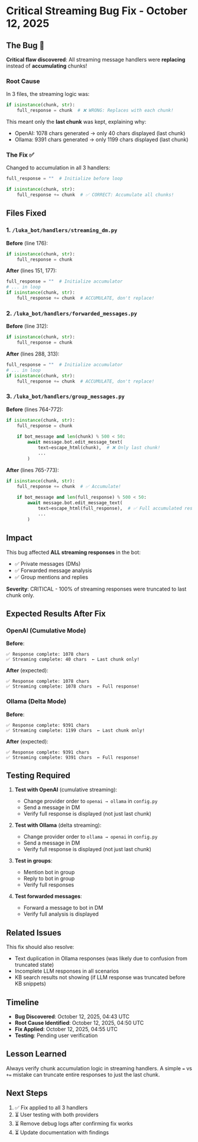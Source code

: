 # Critical Streaming Bug Fix - October 12, 2025

## The Bug 🐛

**Critical flaw discovered**: All streaming message handlers were **replacing** instead of **accumulating** chunks!

### Root Cause

In 3 files, the streaming logic was:
```python
if isinstance(chunk, str):
    full_response = chunk  # ❌ WRONG: Replaces with each chunk!
```

This meant only the **last chunk** was kept, explaining why:
- OpenAI: 1078 chars generated → only 40 chars displayed (last chunk)
- Ollama: 9391 chars generated → only 1199 chars displayed (last chunk)

### The Fix ✅

Changed to accumulation in all 3 handlers:
```python
full_response = ""  # Initialize before loop

if isinstance(chunk, str):
    full_response += chunk  # ✅ CORRECT: Accumulate all chunks!
```

## Files Fixed

### 1. `/luka_bot/handlers/streaming_dm.py`
**Before** (line 176):
```python
if isinstance(chunk, str):
    full_response = chunk
```

**After** (lines 151, 177):
```python
full_response = ""  # Initialize accumulator
# ... in loop
if isinstance(chunk, str):
    full_response += chunk  # ACCUMULATE, don't replace!
```

### 2. `/luka_bot/handlers/forwarded_messages.py`
**Before** (line 312):
```python
if isinstance(chunk, str):
    full_response = chunk
```

**After** (lines 288, 313):
```python
full_response = ""  # Initialize accumulator
# ... in loop
if isinstance(chunk, str):
    full_response += chunk  # ACCUMULATE, don't replace!
```

### 3. `/luka_bot/handlers/group_messages.py`
**Before** (lines 764-772):
```python
if isinstance(chunk, str):
    full_response = chunk
    
    if bot_message and len(chunk) % 500 < 50:
        await message.bot.edit_message_text(
            text=escape_html(chunk),  # ❌ Only last chunk!
            ...
        )
```

**After** (lines 765-773):
```python
if isinstance(chunk, str):
    full_response += chunk  # ✅ Accumulate!
    
    if bot_message and len(full_response) % 500 < 50:
        await message.bot.edit_message_text(
            text=escape_html(full_response),  # ✅ Full accumulated response!
            ...
        )
```

## Impact

This bug affected **ALL streaming responses** in the bot:
- ✅ Private messages (DMs)
- ✅ Forwarded message analysis
- ✅ Group mentions and replies

**Severity**: CRITICAL - 100% of streaming responses were truncated to last chunk only.

## Expected Results After Fix

### OpenAI (Cumulative Mode)
**Before**:
```
✅ Response complete: 1078 chars
✅ Streaming complete: 40 chars  ← Last chunk only!
```

**After** (expected):
```
✅ Response complete: 1078 chars
✅ Streaming complete: 1078 chars  ← Full response!
```

### Ollama (Delta Mode)
**Before**:
```
✅ Response complete: 9391 chars
✅ Streaming complete: 1199 chars  ← Last chunk only!
```

**After** (expected):
```
✅ Response complete: 9391 chars
✅ Streaming complete: 9391 chars  ← Full response!
```

## Testing Required

1. **Test with OpenAI** (cumulative streaming):
   - Change provider order to `openai → ollama` in `config.py`
   - Send a message in DM
   - Verify full response is displayed (not just last chunk)

2. **Test with Ollama** (delta streaming):
   - Change provider order to `ollama → openai` in `config.py`
   - Send a message in DM
   - Verify full response is displayed (not just last chunk)

3. **Test in groups**:
   - Mention bot in group
   - Reply to bot in group
   - Verify full responses

4. **Test forwarded messages**:
   - Forward a message to bot in DM
   - Verify full analysis is displayed

## Related Issues

This fix should also resolve:
- Text duplication in Ollama responses (was likely due to confusion from truncated state)
- Incomplete LLM responses in all scenarios
- KB search results not showing (if LLM response was truncated before KB snippets)

## Timeline

- **Bug Discovered**: October 12, 2025, 04:43 UTC
- **Root Cause Identified**: October 12, 2025, 04:50 UTC  
- **Fix Applied**: October 12, 2025, 04:55 UTC
- **Testing**: Pending user verification

## Lesson Learned

Always verify chunk accumulation logic in streaming handlers. A simple `=` vs `+=` mistake can truncate entire responses to just the last chunk.

## Next Steps

1. ✅ Fix applied to all 3 handlers
2. ⏳ User testing with both providers
3. ⏳ Remove debug logs after confirming fix works
4. ⏳ Update documentation with findings

